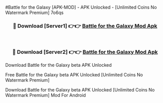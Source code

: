 #Battle for the Galaxy [APK-MOD] - APK Unlocked - [Unlimited Coins No Watermark Premium] 7o6qs



<div align="center">

<h3>🔴 Download [Server1] 👉👉 <a href="https://momento.my/?title=Battle_for_the_Galaxy">Battle for the Galaxy Mod Apk</a></h3><br>

<h3>🔴 Download [Server2] 👉👉 <a href="https://momento.my/?title=Battle_for_the_Galaxy">Battle for the Galaxy Mod Apk</a></h3>
</div>



Download Battle for the Galaxy beta APK Unlocked

Free Battle for the Galaxy beta APK Unlocked [Unlimited Coins No Watermark Premium]

Download Battle for the Galaxy beta APK Unlocked [Unlimited Coins No Watermark Premium] Mod For Android
